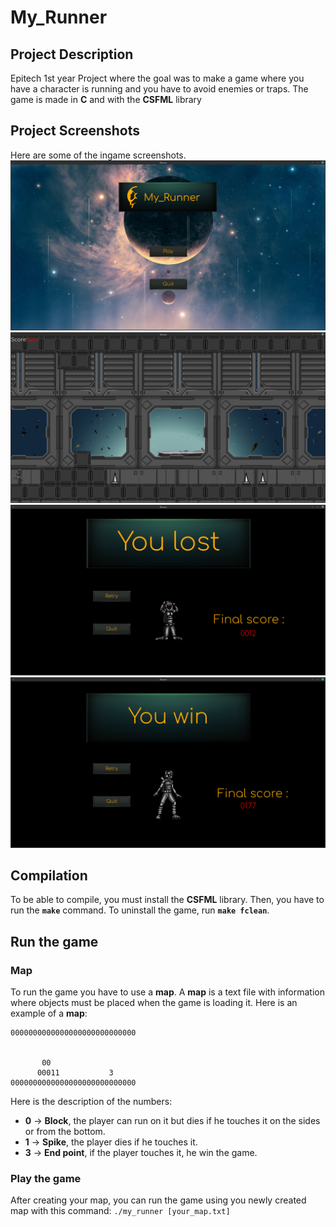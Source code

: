 # My_Runner

## Project Description
Epitech 1st year Project where the goal was to make a game where you have a character is running and you have to avoid enemies or traps.
The game is made in **C** and with the **CSFML** library

## Project Screenshots
Here are some of the ingame screenshots.
![Menu](./images/menu.png)
![Menu](./images/ingame1.png)
![Menu](./images/loose.png)
![Menu](./images/win.png)

## Compilation
To be able to compile, you must install the **CSFML** library.
Then, you have to run the **`make`** command.
To uninstall the game, run **`make fclean`**.

## Run the game
### Map
To run the game you have to use a **map**.
A **map** is a text file with information where objects must be placed when the game is loading it.
Here is an example of a **map**:

    0000000000000000000000000000


           00
          00011           3
    0000000000000000000000000000

Here is the description of the numbers:
- **0** -> **Block**, the player can run on it but dies if he touches it on the sides or from the bottom.
- **1** -> **Spike**, the player dies if he touches it.
- **3** -> **End point**, if the player touches it, he win the game.

### Play the game
After creating your map, you can run the game using you newly created map with this command: `./my_runner [your_map.txt]`
